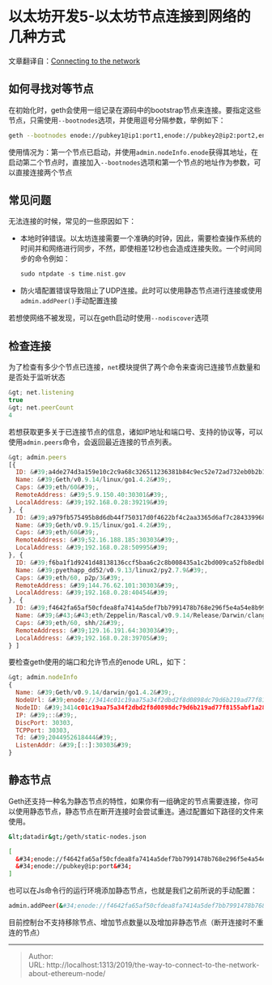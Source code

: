 # 以太坊开发5-以太坊节点连接到网络的几种方式


文章翻译自：[Connecting to the network](https://github.com/ethereum/go-ethereum/wiki/Connecting-to-the-network)

## 如何寻找对等节点

在初始化时，geth会使用一组记录在源码中的bootstrap节点来连接。要指定这些节点，只需使用`--bootnodes`选项，并使用逗号分隔参数，举例如下：

```bash
geth --bootnodes enode://pubkey1@ip1:port1,enode://pubkey2@ip2:port2,enode://pubkey3@ip3:port3
```

使用情况为：第一个节点已启动，并使用`admin.nodeInfo.enode`获得其地址，在启动第二个节点时，直接加入`--bootnodes`选项和第一个节点的地址作为参数，可以直接连接两个节点

## 常见问题

无法连接的时候，常见的一些原因如下：

- 本地时钟错误。以太坊连接需要一个准确的时钟，因此，需要检查操作系统的时间并和网络进行同步，不然，即使相差12秒也会造成连接失败。一个时间同步的命令例如：

  ```c
  sudo ntpdate -s time.nist.gov
  ```

- 防火墙配置错误导致阻止了UDP连接。此时可以使用静态节点进行连接或使用`admin.addPeer()`手动配置连接

若想使网络不被发现，可以在geth启动时使用`--nodiscover`选项

## 检查连接

为了检查有多少个节点已连接，`net`模块提供了两个命令来查询已连接节点数量和是否处于监听状态

```javascript
&gt; net.listening
true
&gt; net.peerCount
4
```

若想获取更多关于已连接节点的信息，诸如IP地址和端口号、支持的协议等，可以使用`admin.peers`命令，会返回最近连接的节点列表。

```javascript
&gt; admin.peers
[{
  ID: &#39;a4de274d3a159e10c2c9a68c326511236381b84c9ec52e72ad732eb0b2b1a2277938f78593cdbe734e6002bf23114d434a085d260514ab336d4acdc312db671b&#39;,
  Name: &#39;Geth/v0.9.14/linux/go1.4.2&#39;,
  Caps: &#39;eth/60&#39;,
  RemoteAddress: &#39;5.9.150.40:30301&#39;,
  LocalAddress: &#39;192.168.0.28:39219&#39;
}, {
  ID: &#39;a979fb575495b8d6db44f750317d0f4622bf4c2aa3365d6af7c284339968eef29b69ad0dce72a4d8db5ebb4968de0e3bec910127f134779fbcb0cb6d3331163c&#39;,
  Name: &#39;Geth/v0.9.15/linux/go1.4.2&#39;,
  Caps: &#39;eth/60&#39;,
  RemoteAddress: &#39;52.16.188.185:30303&#39;,
  LocalAddress: &#39;192.168.0.28:50995&#39;
}, {
  ID: &#39;f6ba1f1d9241d48138136ccf5baa6c2c8b008435a1c2bd009ca52fb8edbbc991eba36376beaee9d45f16d5dcbf2ed0bc23006c505d57ffcf70921bd94aa7a172&#39;,
  Name: &#39;pyethapp_dd52/v0.9.13/linux2/py2.7.9&#39;,
  Caps: &#39;eth/60, p2p/3&#39;,
  RemoteAddress: &#39;144.76.62.101:30303&#39;,
  LocalAddress: &#39;192.168.0.28:40454&#39;
}, {
  ID: &#39;f4642fa65af50cfdea8fa7414a5def7bb7991478b768e296f5e4a54e8b995de102e0ceae2e826f293c481b5325f89be6d207b003382e18a8ecba66fbaf6416c0&#39;,
  Name: &#39;&#43;&#43;eth/Zeppelin/Rascal/v0.9.14/Release/Darwin/clang/int&#39;,
  Caps: &#39;eth/60, shh/2&#39;,
  RemoteAddress: &#39;129.16.191.64:30303&#39;,
  LocalAddress: &#39;192.168.0.28:39705&#39;
} ]
```

要检查geth使用的端口和允许节点的enode URL，如下：

```javascript
&gt; admin.nodeInfo
{
  Name: &#39;Geth/v0.9.14/darwin/go1.4.2&#39;,
  NodeUrl: &#39;enode://3414c01c19aa75a34f2dbd2f8d0898dc79d6b219ad77f8155abf1a287ce2ba60f14998a3a98c0cf14915eabfdacf914a92b27a01769de18fa2d049dbf4c17694@[::]:30303&#39;,
  NodeID: &#39;3414c01c19aa75a34f2dbd2f8d0898dc79d6b219ad77f8155abf1a287ce2ba60f14998a3a98c0cf14915eabfdacf914a92b27a01769de18fa2d049dbf4c17694&#39;,
  IP: &#39;::&#39;,
  DiscPort: 30303,
  TCPPort: 30303,
  Td: &#39;2044952618444&#39;,
  ListenAddr: &#39;[::]:30303&#39;
}
```

## 静态节点

Geth还支持一种名为静态节点的特性，如果你有一组确定的节点需要连接，你可以使用静态节点，静态节点在断开连接时会尝试重连。通过配置如下路径的文件来使用。

```bash
&lt;datadir&gt;/geth/static-nodes.json
```

```bash
[
  &#34;enode://f4642fa65af50cfdea8fa7414a5def7bb7991478b768e296f5e4a54e8b995de102e0ceae2e826f293c481b5325f89be6d207b003382e18a8ecba66fbaf6416c0@33.4.2.1:30303&#34;,
  &#34;enode://pubkey@ip:port&#34;
]
```

也可以在Js命令行的运行环境添加静态节点，也就是我们之前所说的手动配置：

```bash
admin.addPeer(&#34;enode://f4642fa65af50cfdea8fa7414a5def7bb7991478b768e296f5e4a54e8b995de102e0ceae2e826f293c481b5325f89be6d207b003382e18a8ecba66fbaf6416c0@33.4.2.1:30303&#34;)
```

目前控制台不支持移除节点、增加节点数量以及增加非静态节点（断开连接时不重连的节点）


---

> Author:   
> URL: http://localhost:1313/2019/the-way-to-connect-to-the-network-about-ethereum-node/  

